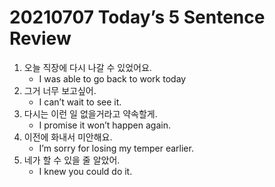 # 20210707 Today’s 5 Sentence Review



1. 오늘 직장에 다시 나갈 수 있었어요.
   - I was able to go back to work today
2. 그거 너무 보고싶어.
   - I can’t wait to see it.
3. 다시는 이런 일 없을거라고 약속할게.
   - I promise it won’t happen again.
4. 이전에 화내서 미안해요.
   - I’m sorry for losing my temper earlier.
5. 네가 할 수 있을 줄 알았어.
   - I knew you could do it.